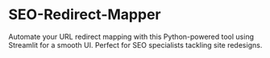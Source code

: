 # SEO-Redirect-Mapper
Automate your URL redirect mapping with this Python-powered tool using Streamlit for a smooth UI. Perfect for SEO specialists tackling site redesigns.
